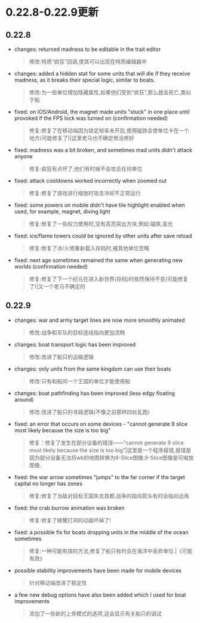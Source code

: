 # 0.22.8-0.22.9更新

## 0.22.8

- changes: returned madness to be editable in the trait editor

	> 修改:特质“疯狂”回调,使其可以出现在特质编辑器中

- changes: added a hidden stat for some units that will die if they receive madness, as it breaks their special logic, similar to boats.

	> 修改:为一些单位增加隐藏属性,如果他们受到“疯狂”,那么就会死亡,类似于船

- fixed: on iOS/Android, the magnet made units "stuck" in one place until provoked if the FPS lock was turned on (confirmation needed)

	> 修复:修复了在移动端因为锁定帧率未开启,使用磁铁会使单位卡在一个地方(可能修复了)|这里老马也不确定修没修好

- fixed: madness was a bit broken, and sometimes mad units didn't attack anyone

	> 修复:疯狂有点坏了,他们有时候不会攻击任何单位

- fixed: attack cooldowns worked incorrectly when zoomed out

	> 修复:修复了游戏进行缩放时攻击冷却不正常运行

- fixed: some powers on mobile didn't have tile highlight enabled when used, for example, magnet, diving light

	> 修复:修复了一些权力使用时,没有高亮突出方块,例如:磁铁,圣光

- fixed: ice/flame towers could be ignored by other units after save reload

	> 修复:修复了冰/火塔重新载入存档时,被其他单位忽略

- fixed: next age sometimes remained the same when generating new worlds (confirmation needed)

	> 修复:修复了下一个纪元在进入新世界(存档)时依然保持不变(可能修复了)|又一个老马不确定的

## 0.22.9

- changes: war and army target lines are now more smoothly animated

	> 修改:战争和军队的目标连线指向更加流畅

- changes: boat transport logic has been improved

	> 修改:改进了船只的运输逻辑

- changes: only units from the same kingdom can use their boats

	> 修改:只有和船同一个王国的单位才能使用船

- changes: boat pathfinding has been improved (less edgy floating around)

	> 修改:改进了船只的寻路逻辑(不像之前那样四处乱跑)

- fixed: an error that occurs on some devices - "сannot generate 9 slice most likely because the size is too big"

	> 修复：修复了发生在部分设备的错误——“сannot generate 9 slice most likely because the size is too big”|这里是一个程序报错,报错是因为部分设备无法将wb的地图转换为9-Slice图像,9-Slice图像是可缩放图像.

- fixed: the war arrow sometimes "jumps" to the far corner if the target capital no longer has zones

	> 修复:修复了当敌对目标王国失去首都,战争的指向箭头有时会指向远角

- fixed: the crab burrow animation was broken

	> 修复:修复了螃蟹打洞的动画坏掉了!

- fixed: a possible fix for boats dropping units in the middle of the ocean sometimes

	> 修复:一种可能有效的方法,修复了船只有时会在海洋中丢弃单位.|《可能有效》

- possible stability improvements have been made for mobile devices

	> 针对移动端改进了稳定性

- a few new debug options have also been added which I used for boat improvements

	> 添加了一些新的上帝模式的选项,这会显示有关船只的调试